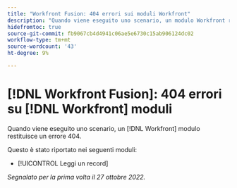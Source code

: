```yaml
---
title: "Workfront Fusion: 404 errori sui moduli Workfront"
description: "Quando viene eseguito uno scenario, un modulo Workfront restituisce un errore 404."
hidefromtoc: true
source-git-commit: fb9067cb4d4941c06ae5e6730c15ab906124dc02
workflow-type: tm+mt
source-wordcount: '43'
ht-degree: 9%

---
```



# [!DNL Workfront Fusion]: 404 errori su [!DNL Workfront] moduli

Quando viene eseguito uno scenario, un [!DNL Workfront] modulo restituisce un errore 404.

Questo è stato riportato nei seguenti moduli:

* [!UICONTROL Leggi un record]

_Segnalato per la prima volta il 27 ottobre 2022._

